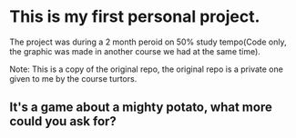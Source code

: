 # This is my first personal project.
The project was during a 2 month peroid on 50% study tempo(Code only, the graphic was made in another course we had at the same time). 

Note: This is a copy of the original repo, the original repo is a private one given to me by the course turtors.

## It's a game about a mighty potato, what more could you ask for?
